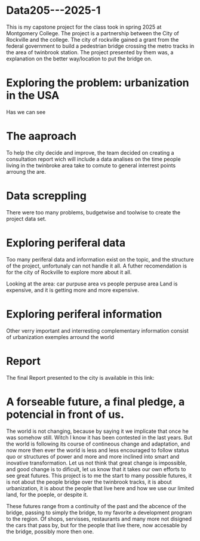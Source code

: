 # Data205---2025-1

This is my capstone project for the class took in spring 2025 at Montgomery College. The project is a partnership between the City of Rockville and the college. The city of rockville gained a grant from the federal government to build a pedestrian bridge crossing the metro tracks in the area of twinbrook station. The project presented by them was, a explanation on the better way/location to put the bridge on.

# Exploring the problem: urbanization in the USA

Has we can see 

# The aaproach
To help the city decide and improve, the team decided on creating a consultation report wich will include a data analises on the time people living in the twinbroke area take to comute to general interrest points arroung the are. 

# Data screppling

There were too many problems, budgetwise and toolwise to create the project data set. 

# Exploring periferal data

Too many periferal data and information exist on the topic, and the structure of the project, unfortunaly can not handle it all. A futher recomendation is for the city of Rockville to explore more about it all. 

Looking at the area: car purpuse area vs people perpuse area
Land is expensive, and it is getting more and more expensive. 

# Exploring periferal information

Other verry important and interresting complementary information consist of urbanization exemples arround the world 

# Report

The final Report presented to the city is available in this link: 

# A forseable future, a final pledge, a potencial in front of us.

The world is not changing, because by saying it we implicate that once he was somehow still. Witch I know it has been contested in the last years. But the world is following its course of contineous change and adaptation, and now more then ever the world is less and less encouraged to follow status quo or structures of power and more and more inclined into smart and inovative transformation. Let us not think that great change is impossible, and good change is to dificult, let us know that it takes our own efforts to see great futures. This project is to me the start to many possible futures, it is not about the people bridge over the twinbrook tracks, it is about urbanization, it is about the people that live here and how we use our limited land, for the poeple, or despite it.

These futures range from a continuity of the past and the abcence of the bridge, passing to simply the bridge, to my favorite a development program to the region. Of shops, servisses, restaurants and many more not disigned the cars that pass by, but for the people that live there, now accesable by the bridge, possibly more then one.







